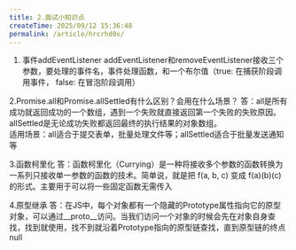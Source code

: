 ```yaml
---
title: 2.面试小知识点
createTime: 2025/09/12 15:36:48
permalink: /article/hrcrhd0x/
---
```


1. 事件addEventListener
  addEventListener和removeEventListener接收三个参数，要处理的事件名，事件处理函数，和一个布尔值（true: 在捕获阶段调用事件， false: 在冒泡阶段调用）

2.Promise.all和Promise.allSettled有什么区别？会用在什么场景？
  答：all是所有成功就返回成功的一个数组，遇到一个失败就直接返回第一个失败的失败原因。allSettled是无论成功失败都返回最终的执行结果的对象数组。  
  适用场景：all适合于提交表单，批量处理文件等；allSettled适合于批量发送通知等

3.函数柯里化
  答：函数柯里化（Currying）是一种将接收多个参数的函数转换为一系列只接收单一参数的函数的技术。简单说，就是把 f(a, b, c) 变成 f(a)(b)(c) 的形式。主要用于可以将一些固定函数无需传入

4.原型继承
  答：在JS中，每个对象都有一个隐藏的Prototype属性指向它的原型对象，可以通过__proto__访问。当我们访问一个对象的时候会先在对象自身查找，找到就使用，找不到就沿着Prototype指向的原型链查找，直到原型链的终点null